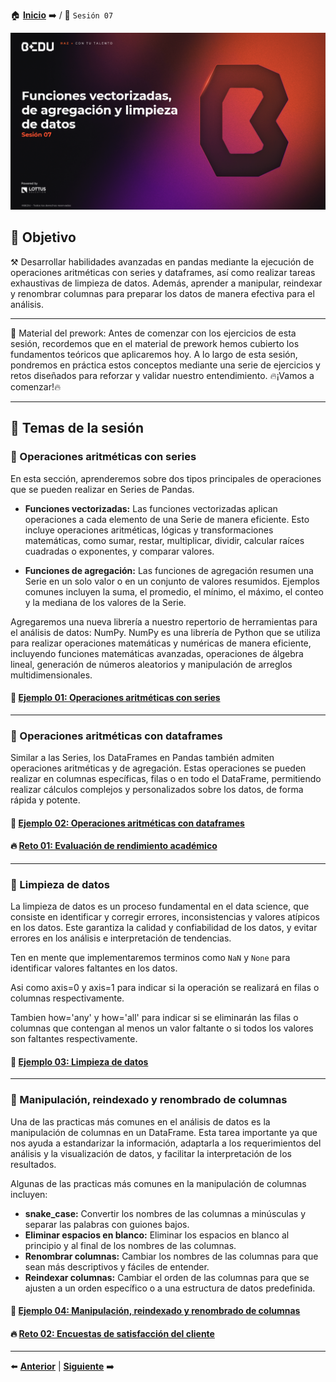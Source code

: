 🏠 [**Inicio**](../Readme.md) ➡️ / 📖 `Sesión 07`

<div align="center">
    <img src="Imagenes/S07_Bedu.png" alt="Sesion_07">
</div>

## 🎯 Objetivo

⚒️ Desarrollar habilidades avanzadas en pandas mediante la ejecución de operaciones aritméticas con series y dataframes, así como realizar tareas exhaustivas de limpieza de datos. Además, aprender a manipular, reindexar y renombrar columnas para preparar los datos de manera efectiva para el análisis.

---

📘 Material del prework:
Antes de comenzar con los ejercicios de esta sesión, recordemos que en el material de prework hemos cubierto los fundamentos teóricos que aplicaremos hoy. A lo largo de esta sesión, pondremos en práctica estos conceptos mediante una serie de ejercicios y retos diseñados para reforzar y validar nuestro entendimiento. 
🔥¡Vamos a comenzar!🔥

---

## 📂 Temas de la sesión

### 📖 Operaciones aritméticas con series

En esta sección, aprenderemos sobre dos tipos principales de operaciones que se pueden realizar en Series de Pandas.

- **Funciones vectorizadas:** Las funciones vectorizadas aplican operaciones a cada elemento de una Serie de manera eficiente. Esto incluye operaciones aritméticas, lógicas y transformaciones matemáticas, como sumar, restar, multiplicar, dividir, calcular raíces cuadradas o exponentes, y comparar valores.

- **Funciones de agregación:** Las funciones de agregación resumen una Serie en un solo valor o en un conjunto de valores resumidos. Ejemplos comunes incluyen la suma, el promedio, el mínimo, el máximo, el conteo y la mediana de los valores de la Serie.

Agregaremos una nueva librería a nuestro repertorio de herramientas para el análisis de datos: NumPy. NumPy es una librería de Python que se utiliza para realizar operaciones matemáticas y numéricas de manera eficiente, incluyendo funciones matemáticas avanzadas, operaciones de álgebra lineal, generación de números aleatorios y manipulación de arreglos multidimensionales.


#### 📜 **[Ejemplo 01: Operaciones aritméticas con series](Ejemplo-01/Readme.md)**

---

### 📖 Operaciones aritméticas con dataframes

Similar a las Series, los DataFrames en Pandas también admiten operaciones aritméticas y de agregación. Estas operaciones se pueden realizar en columnas específicas, filas o en todo el DataFrame, permitiendo realizar cálculos complejos y personalizados sobre los datos, de forma rápida y potente.


#### 📜 **[Ejemplo 02: Operaciones aritméticas con dataframes](Ejemplo-02/Readme.md)**
#### 🔥 **[Reto 01: Evaluación de rendimiento académico](Reto-01/Readme.md)**

---

### 📖 Limpieza de datos

La limpieza de datos es un proceso fundamental en el data science, que consiste en identificar y corregir errores, inconsistencias y valores atípicos en los datos. Este garantiza la calidad y confiabilidad de los datos, y evitar errores en los análisis e interpretación de tendencias.

Ten en mente que implementaremos terminos como `NaN` y `None` para identificar valores faltantes en los datos.

Asi como axis=0 y axis=1 para indicar si la operación se realizará en filas o columnas respectivamente.

Tambien how='any' y how='all' para indicar si se eliminarán las filas o columnas que contengan al menos un valor faltante o si todos los valores son faltantes respectivamente.



#### 📜 **[Ejemplo 03: Limpieza de datos](Ejemplo-03/Readme.md)**

---

### 📖 Manipulación, reindexado y renombrado de columnas

Una de las practicas más comunes en el análisis de datos es la manipulación de columnas en un DataFrame. Esta tarea importante ya que nos ayuda a estandarizar la información, adaptarla a los requerimientos del análisis y la visualización de datos, y facilitar la interpretación de los resultados.

Algunas de las practicas más comunes en la manipulación de columnas incluyen:

- **snake_case:** Convertir los nombres de las columnas a minúsculas y separar las palabras con guiones bajos.
- **Eliminar espacios en blanco:** Eliminar los espacios en blanco al principio y al final de los nombres de las columnas.
- **Renombrar columnas:** Cambiar los nombres de las columnas para que sean más descriptivos y fáciles de entender.
- **Reindexar columnas:** Cambiar el orden de las columnas para que se ajusten a un orden específico o a una estructura de datos predefinida.


#### 📜 **[Ejemplo 04: Manipulación, reindexado y renombrado de columnas](Ejemplo-04/Readme.md)**

#### 🔥 **[Reto 02: Encuestas de satisfacción del cliente](Reto-02/Readme.md)**


---

⬅️ [**Anterior**](../Readme.md) | [**Siguiente**](../Sesion-08/Readme.md) ➡️
